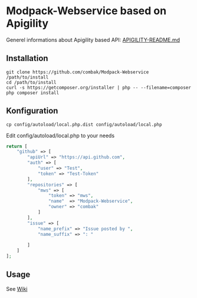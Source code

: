 # Modpack-Webservice based on Apigility
Generel informations about Apigility based API: [APIGILITY-README.md](https://github.com/combak/Modpack-Webservice/blob/master/APIGILITY-README.md)

## Installation

```
git clone https://github.com/combak/Modpack-Webservice /path/to/install
cd /path/to/install
curl -s https://getcomposer.org/installer | php -- --filename=composer
php composer install
```

## Konfiguration

```
cp config/autoload/local.php.dist config/autoload/local.php
```

Edit config/autoload/local.php to your needs
```php
return [
    "github" => [
        "apiUrl" => "https://api.github.com",
        "auth" => [
            "user" => "Test",
            "token" => "Test-Token"
        ],
        "repositories" => [
            "mws" => [
                "token" => "mws",
                "name"  => "Modpack-Webservice",
                "owner" => "combak"
            ]
        ],
        "issue" => [
            "name_prefix" => "Issue posted by ",
            "name_suffix" => ": "
            
        ]
    ]
];
```

## Usage

See [Wiki](https://github.com/combak/Modpack-Webservice/wiki)

